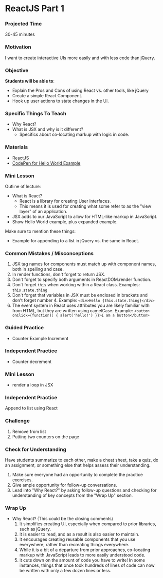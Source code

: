 # ReactJS Part 1

### Projected Time
30-45 minutes

### Motivation
I want to create interactive UIs more easily and with less code than jQuery.

### Objective
**Students will be able to**:
- Explain the Pros and Cons of using React vs. other tools, like jQuery
- Create a simple React Component.
- Hook up user actions to state changes in the UI.

### Specific Things To Teach
- Why React?
- What is JSX and why is it different?
	- Specifics about co-locating markup with logic in code.

### Materials

- [ReactJS](https://facebook.github.io/react/index.html)
- [CodePen for Hello World Example](http://codepen.io/marcacyr/pen/NAyqgX)

### Mini Lesson

Outline of lecture:
- What is React?
    - React is a library for creating User Interfaces.
    - This means it is used for creating what some refer to as the "view layer" of an application.
- JSX adds to our JavaScript to allow for HTML-like markup in JavaScript.
- Show Hello World example, plus expanded example.


Make sure to mention these things:
- Example for appending to a list in jQuery vs. the same in React.


### Common Mistakes / Misconceptions

1. JSX tag names for components must match up with component names, both in spelling and case.
2. In render functions, don't forget to return JSX.
3. Don't forget to specify both arguments in ReactDOM.render function.
4. Don't forget `this` when working within a React class. Examples: `this.state.thing`
5. Don't forget that variables in JSX must be enclosed in brackets and don't forget number 4. Example: `<div>Hello {this.state.thing}</div>`
6. The event system in React uses attributes you are likely familiar with from HTML, but they are written using camelCase. Example: `<button onClick={function() { alert('hello!') }}>I am a button</button>`


### Guided Practice

- Counter Example Increment


### Independent Practice

- Counter decrement


### Mini Lesson

- render a loop in JSX

### Independent Practice

Append to list using React

### Challenge

1. Remove from list
2. Putting two counters on the page


### Check for Understanding

Have students summarize to each other, make a cheat sheet, take a quiz, do an assignment, or something else that helps assess their understanding.

1. Make sure everyone had an opportunity to complete the practice exercises.
2. Give ample opportunity for follow-up conversations.
3. Lead into "Why React?" by asking follow-up questions and checking for understanding of key concepts from the "Wrap Up" section.

### Wrap Up

- Why React? (This could be the closing comments)
    1. It simplifies creating UI, especially when compared to prior libraries, such as jQuery.
    2. It is easier to read, and as a result is also easier to maintain.
    3. It encourages creating reusable components that you use everywhere, rather than recreating things everywhere.
    4. While it is a bit of a departure from prior approaches, co-locating markup with JavaScript leads to more easily understood code.
    5. It cuts down on the amount of code you have to write! In some instances, things that once took hundreds of lines of code can now be written with only a few dozen lines or less.
